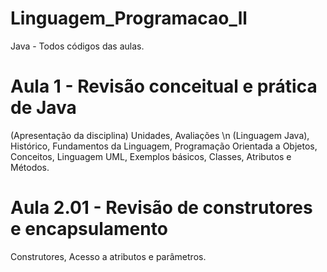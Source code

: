 # Linguagem_Programacao_ll
Java - Todos códigos das aulas.

# Aula 1 - Revisão conceitual e prática de Java
(Apresentação da disciplina) Unidades, Avaliações
\n
(Linguagem Java), Histórico, Fundamentos da Linguagem, Programação Orientada a Objetos, Conceitos, Linguagem UML, Exemplos básicos, Classes, Atributos e Métodos.

# Aula 2.01 - Revisão de construtores e encapsulamento
Construtores, Acesso a atributos e parâmetros.
